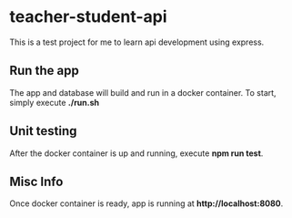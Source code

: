 # teacher-student-api
This is a test project for me to learn api development using express.

## Run the app
The app and database will build and run in a docker container.
To start, simply execute **./run.sh**

## Unit testing
After the docker container is up and running, execute **npm run test**.

## Misc Info
Once docker container is ready, app is running at **http://localhost:8080**.

